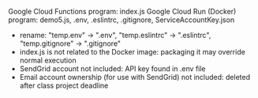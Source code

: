 Google Cloud Functions program: index.js
Google Cloud Run (Docker) program: demo5.js, .env, .eslintrc, .gitignore, ServiceAccountKey.json
- rename: "temp.env" -> ".env", "temp.eslintrc" -> ".eslintrc", "temp.gitignore" -> ".gitignore"
- index.js is not related to the Docker image: packaging it may override normal execution
- SendGrid account not included: API key found in .env file
- Email account ownership (for use with SendGrid) not included: deleted after class project deadline
